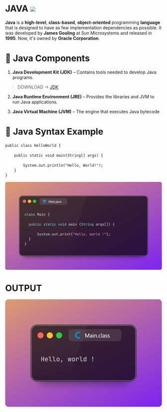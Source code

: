 # JAVA   ![](https://cdn.iconscout.com/icon/free/png-256/java-43-569305.png)

**Java** is a **high-level**, **class-based**, **object-oriented** programming **language** that is designed to have as few implementation dependencies as possible. It was developed by **James Gosling** at Sun Microsystems and released in **1995**. Now, it's owned by **Oracle Corporation**.

# 🔹 Java Components
1)  **Java Development Kit (JDK)** – Contains tools needed to develop Java programs.

>DOWNLOAD ->  [JDK](https://www.oracle.com/java/technologies/downloads/#jdk24-windows)

2) **Java Runtime Environment (JRE)** – Provides the libraries and JVM to run Java applications.

3) **Java Virtual Machine (JVM)** – The engine that executes Java bytecode


# 🔹 Java Syntax Example

```
public class HelloWorld {

    public static void main(String[] args) {

        System.out.println("Hello, World!");
    }
}
```
![](image/hello.png)

# **OUTPUT**
![](image/output.png)